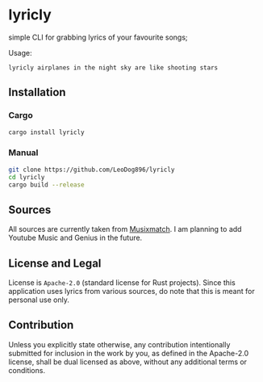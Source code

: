 # lyricly

simple CLI for grabbing lyrics of your favourite songs;

Usage:

```
lyricly airplanes in the night sky are like shooting stars
```

## Installation

### Cargo

```sh
cargo install lyricly
```

### Manual

```sh
git clone https://github.com/LeoDog896/lyricly
cd lyricly
cargo build --release
```

## Sources

All sources are currently taken from [Musixmatch](musixmatch.com/). I am planning to add Youtube Music and Genius in the future.

## License and Legal

License is `Apache-2.0` (standard license for Rust projects). Since this application uses lyrics from various sources, do note that this is meant for personal use only.

## Contribution

Unless you explicitly state otherwise, any contribution intentionally submitted for inclusion in the work by you, as defined in the Apache-2.0 license, shall be dual licensed as above, without any additional terms or conditions.